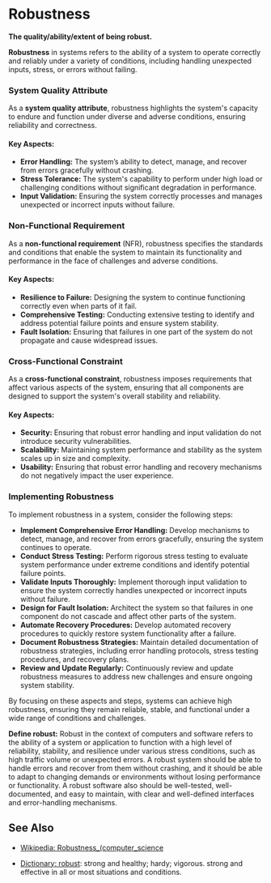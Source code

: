 # Robustness

**The quality/ability/extent of being robust.**

<span data-chatgpt-prompt="robustness + template">

**Robustness** in systems refers to the ability of a system to operate correctly and reliably under a variety of conditions, including handling unexpected inputs, stress, or errors without failing.

### System Quality Attribute

As a **system quality attribute**, robustness highlights the system's capacity to endure and function under diverse and adverse conditions, ensuring reliability and correctness.

#### Key Aspects:
- **Error Handling:** The system’s ability to detect, manage, and recover from errors gracefully without crashing.
- **Stress Tolerance:** The system's capability to perform under high load or challenging conditions without significant degradation in performance.
- **Input Validation:** Ensuring the system correctly processes and manages unexpected or incorrect inputs without failure.

### Non-Functional Requirement

As a **non-functional requirement** (NFR), robustness specifies the standards and conditions that enable the system to maintain its functionality and performance in the face of challenges and adverse conditions.

#### Key Aspects:
- **Resilience to Failure:** Designing the system to continue functioning correctly even when parts of it fail.
- **Comprehensive Testing:** Conducting extensive testing to identify and address potential failure points and ensure system stability.
- **Fault Isolation:** Ensuring that failures in one part of the system do not propagate and cause widespread issues.

### Cross-Functional Constraint

As a **cross-functional constraint**, robustness imposes requirements that affect various aspects of the system, ensuring that all components are designed to support the system's overall stability and reliability.

#### Key Aspects:
- **Security:** Ensuring that robust error handling and input validation do not introduce security vulnerabilities.
- **Scalability:** Maintaining system performance and stability as the system scales up in size and complexity.
- **Usability:** Ensuring that robust error handling and recovery mechanisms do not negatively impact the user experience.

### Implementing Robustness

To implement robustness in a system, consider the following steps:
- **Implement Comprehensive Error Handling:** Develop mechanisms to detect, manage, and recover from errors gracefully, ensuring the system continues to operate.
- **Conduct Stress Testing:** Perform rigorous stress testing to evaluate system performance under extreme conditions and identify potential failure points.
- **Validate Inputs Thoroughly:** Implement thorough input validation to ensure the system correctly handles unexpected or incorrect inputs without failure.
- **Design for Fault Isolation:** Architect the system so that failures in one component do not cascade and affect other parts of the system.
- **Automate Recovery Procedures:** Develop automated recovery procedures to quickly restore system functionality after a failure.
- **Document Robustness Strategies:** Maintain detailed documentation of robustness strategies, including error handling protocols, stress testing procedures, and recovery plans.
- **Review and Update Regularly:** Continuously review and update robustness measures to address new challenges and ensure ongoing system stability.

By focusing on these aspects and steps, systems can achieve high robustness, ensuring they remain reliable, stable, and functional under a wide range of conditions and challenges.

</span>

**Define robust:** <span data-chatgpt-prompt="define robust (computers and software)">Robust in the context of computers and software refers to the ability of a system or application to function with a high level of reliability, stability, and resilience under various stress conditions, such as high traffic volume or unexpected errors. A robust system should be able to handle errors and recover from them without crashing, and it should be able to adapt to changing demands or environments without losing performance or functionality. A robust software also should be well-tested, well-documented, and easy to maintain, with clear and well-defined interfaces and error-handling mechanisms.</span>

## See Also

* [Wikipedia: Robustness_(computer_science](https://wikipedia.org/wiki/Robustness_(computer_science))

* [Dictionary: robust](https://www.dictionary.com/browse/robust): strong and healthy; hardy; vigorous. strong and effective in all or most situations and conditions.
